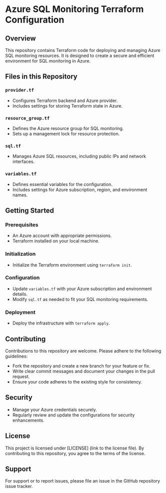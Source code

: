 # Azure SQL Monitoring Terraform Configuration

## Overview
This repository contains Terraform code for deploying and managing Azure SQL monitoring resources. It is designed to create a secure and efficient environment for SQL monitoring in Azure.

## Files in this Repository

### `provider.tf`
- Configures Terraform backend and Azure provider.
- Includes settings for storing Terraform state in Azure.

### `resource_group.tf`
- Defines the Azure resource group for SQL monitoring.
- Sets up a management lock for resource protection.

### `sql.tf`
- Manages Azure SQL resources, including public IPs and network interfaces.

### `variables.tf`
- Defines essential variables for the configuration.
- Includes settings for Azure subscription, region, and environment names.

## Getting Started

### Prerequisites
- An Azure account with appropriate permissions.
- Terraform installed on your local machine.

### Initialization
- Initialize the Terraform environment using `terraform init`.

### Configuration
- Update `variables.tf` with your Azure subscription and environment details.
- Modify `sql.tf` as needed to fit your SQL monitoring requirements.

### Deployment
- Deploy the infrastructure with `terraform apply`.

## Contributing
Contributions to this repository are welcome. Please adhere to the following guidelines:
- Fork the repository and create a new branch for your feature or fix.
- Write clear commit messages and document your changes in the pull request.
- Ensure your code adheres to the existing style for consistency.

## Security
- Manage your Azure credentials securely.
- Regularly review and update the configurations for security enhancements.

## License
This project is licensed under [LICENSE] (link to the license file). By contributing to this repository, you agree to the terms of the license.

## Support
For support or to report issues, please file an issue in the GitHub repository issue tracker.
